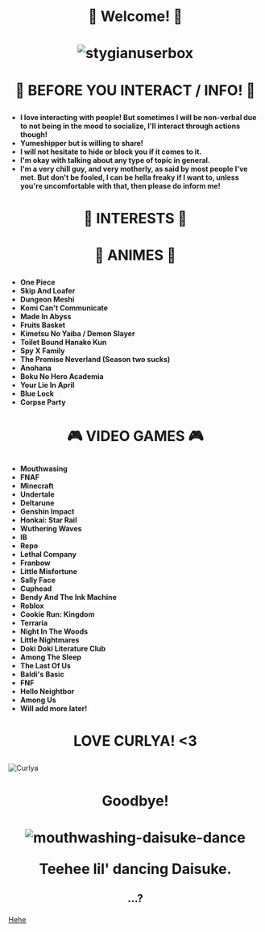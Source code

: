 

# <p align="center"> ****🌺 Welcome! 🌺****</p>


# <p align="center"> ![stygianuserbox](https://github.com/user-attachments/assets/fc6d7c9f-c2f7-425d-afbe-947636f1d1eb)</p>


# <p align="center"> ****📢 BEFORE YOU INTERACT / INFO! 📢****</p>

- **I love interacting with people! But sometimes I will be non-verbal due to not being in the mood to socialize, I'll interact through actions though!**
- **Yumeshipper but is willing to share!**
- **I will not hesitate to hide or block you if it comes to it.**
- **I'm okay with talking about any type of topic in general.**
- **I'm a very chill guy, and very motherly, as said by most people I've met. But don't be fooled, I can be hella freaky if I want to, unless you're uncomfortable with that, then please do inform me!**


# <p align="center"> ****💊 INTERESTS 💊****</p>


# <p align="center"> ****📼 ANIMES 📼****</p>

- **One Piece**
- **Skip And Loafer**
- **Dungeon Meshi**
- **Komi Can't Communicate**
- **Made In Abyss**
- **Fruits Basket**
- **Kimetsu No Yaiba / Demon Slayer**
- **Toilet Bound Hanako Kun**
- **Spy X Family**
- **The Promise Neverland (Season two sucks)**
- **Anohana**
- **Boku No Hero Academia**
- **Your Lie In April**
- **Blue Lock**
- **Corpse Party**


# <p align="center"> ****🎮 VIDEO GAMES 🎮****</p>

- **Mouthwasing**
- **FNAF**
- **Minecraft**
- **Undertale**
- **Deltarune**
- **Genshin Impact**
- **Honkai: Star Rail**
- **Wuthering Waves**
- **IB**
- **Repo**
- **Lethal Company**
- **Franbow**
- **Little Misfortune**
- **Sally Face**
- **Cuphead**
- **Bendy And The Ink Machine**
- **Roblox**
- **Cookie Run: Kingdom**
- **Terraria**
- **Night In The Woods**
- **Little Nightmares**
- **Doki Doki Literature Club**
- **Among The Sleep**
- **The Last Of Us**
- **Baldi's Basic**
- **FNF**
- **Hello Neightbor**
- **Among Us**
- **Will add more later!**


# <p align="center"> ****LOVE CURLYA! <3****</p>

![Curlya](https://github.com/user-attachments/assets/bffe9bff-5275-4579-aa00-abd44028d6c8)

# <p align="center"> ****Goodbye!****</p>

# <p align="center"> ![mouthwashing-daisuke-dance](https://github.com/user-attachments/assets/17b500e3-fecd-45e0-9965-4ece20feffe7)</p> <p align="center"> Teehee lil' dancing Daisuke.</p>

## <p align="center"> ****...?****</p>

[Hehe](https://www.youtube.com/watch?v=xIOg_K6Z1fg&ab_channel=JAKO)
